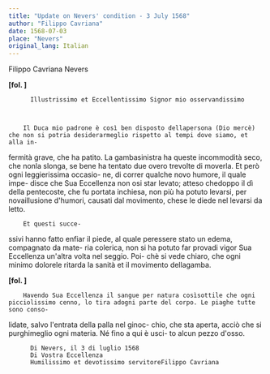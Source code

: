 ```yaml
---
title: "Update on Nevers' condition - 3 July 1568"
author: "Filippo Cavriana"
date: 1568-07-03
place: "Nevers"
original_lang: Italian
---
```


Filippo Cavriana
Nevers



    
      
        
**[fol. ]**


        
          Illustrissimo et Eccellentissimo Signor mio osservandissimo
        


        Il Duca mio padrone è così ben disposto dellapersona (Dio mercè) che non si potria desiderarmeglio rispetto al tempi dove siamo, et alla in-
fermità grave, che ha patito. La gambasinistra ha queste incommodità seco, che nonla slonga, se bene ha tentato due overo trevolte di moverla. Et però ogni leggierissima occasio-
ne, di correr qualche novo humore, il quale impe-
disce che Sua Eccellenza non osi star levato; atteso chedoppo il dì della pentecoste, che fu portata inchiesa, non più ha potuto levarsi, per novaillusione d'humori, causati dal movimento, chese le diede nel levarsi da letto.


        
        Et questi succe-
ssivi hanno fatto enfiar il piede, al quale peressere stato un edema, compagnato da mate-
ria colerica, non si ha potuto far provadi vigor Sua Eccellenza un'altra volta nel seggio. Poi-
chè si vede chiaro, che ogni minimo dolorele ritarda la sanità et il movimento dellagamba.



        
**[fol. ]**


        
        Havendo Sua Eccellenza il sangue per natura cosìsottile che ogni picciolissimo cenno, lo tira adogni parte del corpo. Le piaghe tutte sono conso-
lidate, salvo l'entrata della palla nel ginoc-
chio, che sta aperta, acciò che si purghimeglio ogni materia. Né fino a qui è usci-
to alcun pezzo d'osso.



        
          Di Nevers, il 3 di luglio 1568
          Di Vostra Eccellenza
          Humilissimo et devotissimo servitoreFilippo Cavriana
        


      
    
  